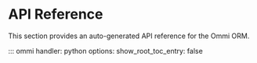 # API Reference

This section provides an auto-generated API reference for the Ommi ORM.

::: ommi
    handler: python
    options:
      show_root_toc_entry: false 